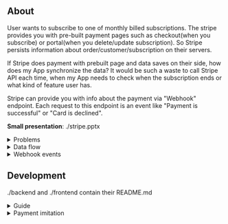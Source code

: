 ## About
User wants to subscribe to one of monthly billed
subscriptions. The stripe provides
you with pre-built payment pages such as
checkout(when you subscribe) or portal(when you delete/update subscription).
So Stripe persists information about order/customer/subscription on
their servers.

If Stripe does payment with prebuilt page and data saves on their side, how
does my App synchronize the data? It would be such a waste to call Stripe API each time,
when my App needs to check when the subscription ends or what kind of feature
user has.

Stripe can provide you with info about the payment via "Webhook" endpoint. Each request
to this endpoint is an event like "Payment is successful" or "Card is declined".

<b>Small presentation</b>:
./stripe.pptx
<br>
  

<details>
  <summary>Problems</summary>
  Customer email is not unique in Stripe. So one customer can subscribe to many 
  subscriptions. Since on "Checkout" and "Portal" pages you can enter email
  for payment, the following problems start to raise in pre-built pages:

1) Checkout page:
    1. You can enter any email => email divergence.
    2. Backend can generate checkout session with
       the email from auth context, so the frontend can pre-populate the form with email.
       But if there is "Google pay", there you can choose any google account => email divergence
2) Portal page:
    1. You can enter the email that you possess, but if someone entered your email
       in checkout session => they overwrite your subscription
    2. Backend can generate portal session only after checkout
       redirection => only after checkout
   3. If email doesn't belongs to you => can't enter portal page, cancel only
   via bank

<b>Solution:</b> Configure constraint on 1 subscription per customer in
Stripe Dashboard. Pre-populate emails in pre-build pages (unique constraint).
Verify email when register.


</details>

<details>
  <summary>Data flow</summary>

![alt text](/data_flow.png)
</details>
<details>
  <summary>Webhook events</summary>

### Subscribe
1. customer.created
2. payment_intent.created
3. customer.updated
4. invoice.created
5. invoice.finalized
6. customer.subscription.created
7. charge.succeeded
8. payment_intent.succeeded
9. payment_method.attached
10. invoice.updated
11. invoice.paid
12. invoice.payment_succeeded
13. customer.subscription.updated
14. checkout.session.completed

### Update subscription
1. billing_portal.session.created
2. customer.subscription.updated

### Delete subscription
1. billing_portal.session.created
2. customer.subscription.deleted
3. customer.subscription.updated

</details>



## Development

./backend and ./frontend contain their README.md

<details>
  <summary>Guide</summary>

https://stripe.com/docs/billing/quickstart
</details>

<details>
  <summary>Payment imitation</summary>

Logs: <a href="https://dashboard.stripe.com/test/events?related_object=cus_PTAnGWeoBz4Sti">example<a/>
1. login to stripe CLI
2. start listening webhook endpoint in 1st Terminal
3. send fake payment in 2nd Terminal

```bash
stripe login #1
stripe listen --forward-to localhost:8080/api/payments/webhook #2
stripe trigger payment_intent.succeeded #3
```
</details>



